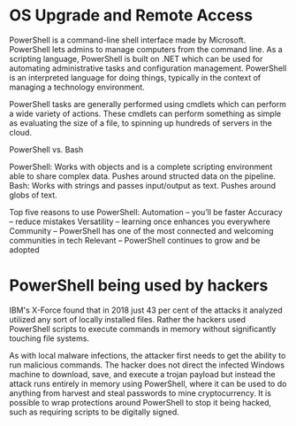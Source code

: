 # OS Upgrade and Remote Access

PowerShell is a command-line shell interface made by Microsoft. PowerShell lets admins to manage computers from the command line. As a scripting language, PowerShell is built on .NET which can be used for automating administrative tasks and configuration management. PowerShell is an interpreted language for doing things, typically in the context of managing a technology environment.

PowerShell tasks are generally performed using cmdlets which can perform a wide variety of actions. These cmdlets can perform something as simple as evaluating the size of a file, to spinning up hundreds of servers in the cloud.

PowerShell vs. Bash

PowerShell: Works with objects and is a complete scripting environment able to share complex data. Pushes around structed data on the pipeline.
Bash: Works with strings and passes input/output as text. Pushes around globs of text.

Top five reasons to use PowerShell:
Automation – you’ll be faster
Accuracy – reduce mistakes
Versatility – learning once enhances you everywhere
Community – PowerShell has one of the most connected and welcoming communities in tech
Relevant – PowerShell continues to grow and be adopted

# PowerShell being used by hackers

IBM's X-Force found that in 2018 just 43 per cent of the attacks it analyzed utilized any sort of locally installed files. Rather the hackers used PowerShell scripts to execute commands in memory without significantly touching file systems.

As with local malware infections, the attacker first needs to get the ability to run malicious commands. The hacker does not direct the infected Windows machine to download, save, and execute a trojan payload but instead the attack runs entirely in memory using PowerShell, where it can be used to do anything from harvest and steal passwords to mine cryptocurrency. It is possible to wrap protections around PowerShell to stop it being hacked, such as requiring scripts to be digitally signed.